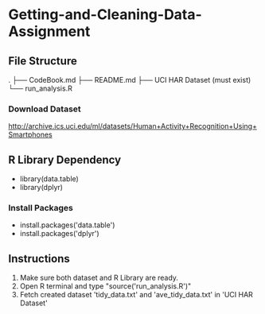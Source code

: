 # Getting-and-Cleaning-Data-Assignment

## File Structure
.
├── CodeBook.md
├── README.md
├── UCI HAR Dataset (must exist)
└── run_analysis.R

### Download Dataset
http://archive.ics.uci.edu/ml/datasets/Human+Activity+Recognition+Using+Smartphones

## R Library Dependency
- library(data.table)
- library(dplyr)

### Install Packages
- install.packages('data.table')
- install.packages('dplyr')

## Instructions
1. Make sure both dataset and R Library are ready.
2. Open R terminal and type "source('run_analysis.R')"
3. Fetch created dataset 'tidy_data.txt' and 'ave_tidy_data.txt' in 'UCI HAR Dataset'
